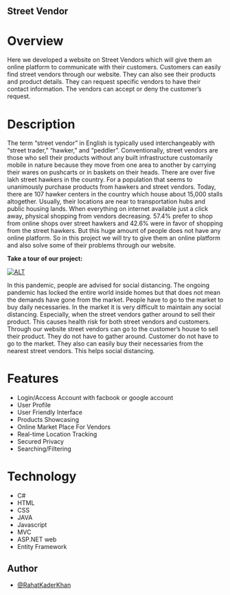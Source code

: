 ## Street Vendor

# Overview

Here we developed a website on Street Vendors which will give them an online platform to communicate with their customers. Customers can easily find street vendors through our website. They can also see their products and product details. They can request specific vendors to have their contact information. The vendors can accept or deny the customer’s request.

# Description

The term “street vendor” in English is typically used interchangeably with “street trader,” “hawker,” and “peddler”. Conventionally, street vendors are those who sell their products without any built infrastructure customarily mobile in nature because they move from one area to another by carrying their wares on pushcarts or in baskets on their heads. There are over five lakh street hawkers in the country. For a population that seems to unanimously purchase products from hawkers and street vendors. Today, there are 107 hawker centers in the country which house about 15,000 stalls altogether. Usually, their locations are near to transportation hubs and public housing lands. When everything on internet available just a click away, physical shopping from vendors decreasing. 57.4% prefer to shop from online shops over street hawkers and 42.6% were in favor of shopping from the street hawkers. But this huge amount of people does not have any online platform. So in this project we will try to give them an online platform and also solve some of their problems through our website.

**Take a tour of our project:**

[![ALT](https://youtube-md.vercel.app/EjKsh6TEwvg)](https://www.youtube.com/watch?v=EjKsh6TEwvg)

In this pandemic, people are advised for social distancing. The ongoing pandemic has locked the entire world inside homes but that does not mean the demands have gone from the market. People have to go to the market to buy daily necessaries. In the market it is very difficult to maintain any social distancing. Especially, when the street vendors gather around to sell their product. This causes health risk for both street vendors and customers. Through our website street vendors can go to the customer’s house to sell their product. They do not have to gather around. Customer do not have to go to the market. They also can easily buy their necessaries from the nearest street vendors. This helps social distancing.

# Features

- Login/Access Account with facbook or google account
- User Profile
- User Friendly Interface
- Products Showcasing
- Online Market Place For Vendors
- Real-time Location Tracking
- Secured Privacy
- Searching/Filtering

# Technology
- C#
- HTML
- CSS
- JAVA
- Javascript
- MVC
- ASP.NET web
- Entity Framework

## Author

- [@RahatKaderKhan](https://github.com/rahatkader)
